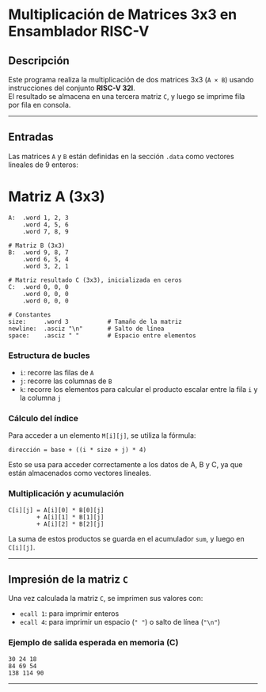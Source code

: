 
# Multiplicación de Matrices 3x3 en Ensamblador RISC-V

## Descripción

Este programa realiza la multiplicación de dos matrices 3x3 (`A × B`) usando instrucciones del conjunto **RISC-V 32I**.  
El resultado se almacena en una tercera matriz `C`, y luego se imprime fila por fila en consola.

---

## Entradas

Las matrices `A` y `B` están definidas en la sección `.data` como vectores lineales de 9 enteros:

# Matriz A (3x3)
```
A:  .word 1, 2, 3
    .word 4, 5, 6
    .word 7, 8, 9

# Matriz B (3x3)
B:  .word 9, 8, 7
    .word 6, 5, 4
    .word 3, 2, 1

# Matriz resultado C (3x3), inicializada en ceros
C:  .word 0, 0, 0
    .word 0, 0, 0
    .word 0, 0, 0

# Constantes
size:     .word 3           # Tamaño de la matriz
newline:  .asciz "\n"       # Salto de línea
space:    .asciz " "        # Espacio entre elementos
```


###  Estructura de bucles

- `i`: recorre las filas de `A`
- `j`: recorre las columnas de `B`
- `k`: recorre los elementos para calcular el producto escalar entre la fila `i` y la columna `j`

###  Cálculo del índice

Para acceder a un elemento `M[i][j]`, se utiliza la fórmula:

```
dirección = base + ((i * size + j) * 4)
```

Esto se usa para acceder correctamente a los datos de A, B y C, ya que están almacenados como vectores lineales.

### Multiplicación y acumulación

```text
C[i][j] = A[i][0] * B[0][j]
        + A[i][1] * B[1][j]
        + A[i][2] * B[2][j]
```

La suma de estos productos se guarda en el acumulador `sum`, y luego en `C[i][j]`.

---

## Impresión de la matriz `C`

Una vez calculada la matriz `C`, se imprimen sus valores con:

- `ecall 1`: para imprimir enteros
- `ecall 4`: para imprimir un espacio (`" "`) o salto de línea (`"\n"`)

### Ejemplo de salida esperada en memoria (C)

```
30 24 18 
84 69 54 
138 114 90 
```

---




